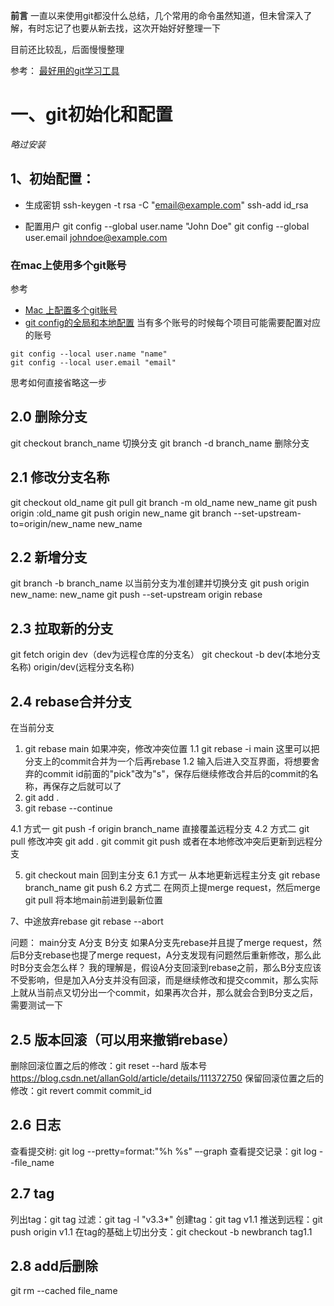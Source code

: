 **前言**
一直以来使用git都没什么总结，几个常用的命令虽然知道，但未曾深入了解，有时忘记了也要从新去找，这次开始好好整理一下

目前还比较乱，后面慢慢整理

参考：
[最好用的git学习工具](https://learngitbranching.js.org/?locale=zh_CN)

# 一、git初始化和配置

*略过安装*

## 1、初始配置：
- 生成密钥
ssh-keygen -t rsa -C "email@example.com"
ssh-add id_rsa

- 配置用户
git config --global user.name "John Doe"
git config --global user.email johndoe@example.com

### 在mac上使用多个git账号
参考
- [Mac 上配置多个git账号](https://www.jianshu.com/p/698f82e72415)
- [git config的全局和本地配置](https://www.jianshu.com/p/fa1c798a81e9)
当有多个账号的时候每个项目可能需要配置对应的账号
```
git config --local user.name "name"
git config --local user.email "email"
```
思考如何直接省略这一步

## 2.0 删除分支
git checkout branch_name 切换分支
git branch -d branch_name 删除分支

## 2.1 修改分支名称
git checkout old_name
git pull
git branch -m old_name new_name
git push origin :old_name
git push origin new_name
git branch --set-upstream-to=origin/new_name new_name

## 2.2 新增分支
git branch -b branch_name 以当前分支为准创建并切换分支 
git push origin new_name: new_name
git push --set-upstream origin rebase

## 2.3 拉取新的分支
git fetch origin dev（dev为远程仓库的分支名）
git checkout -b dev(本地分支名称) origin/dev(远程分支名称)

## 2.4 rebase合并分支

在当前分支
1. git rebase main 如果冲突，修改冲突位置
1.1 git rebase -i main 这里可以把分支上的commit合并为一个后再rebase
1.2 输入后进入交互界面，将想要舍弃的commit id前面的"pick"改为"s"，保存后继续修改合并后的commit的名称，再保存之后就可以了
2. git add .
3. git rebase --continue

4.1 方式一
git push -f origin branch_name 直接覆盖远程分支
4.2 方式二
git pull 修改冲突
git add .
git commit
git push 
或者在本地修改冲突后更新到远程分支

5. git checkout main 回到主分支
6.1 方式一
从本地更新远程主分支
git rebase branch_name
git push
6.2 方式二
在网页上提merge request，然后merge
git pull 将本地main前进到最新位置

7、中途放弃rebase
git rebase --abort 

问题：
main分支
A分支
B分支
如果A分支先rebase并且提了merge request，然后B分支rebase也提了merge request，A分支发现有问题然后重新修改，那么此时B分支会怎么样？
我的理解是，假设A分支回滚到rebase之前，那么B分支应该不受影响，但是加入A分支并没有回滚，而是继续修改和提交commit，那么实际上就从当前点又切分出一个commit，如果再次合并，那么就会合到B分支之后，需要测试一下

## 2.5 版本回滚（可以用来撤销rebase）
删除回滚位置之后的修改：git reset --hard 版本号
https://blog.csdn.net/allanGold/article/details/111372750
保留回滚位置之后的修改：git revert commit commit_id

## 2.6 日志
查看提交树: git log --pretty=format:"%h %s" –-graph 
查看提交记录：git log --file_name

## 2.7 tag
列出tag：git tag 
过滤：git tag  -l "v3.3*"
创建tag：git tag v1.1
推送到远程：git push origin v1.1
在tag的基础上切出分支：git checkout -b newbranch tag1.1

## 2.8 add后删除
git rm --cached file_name